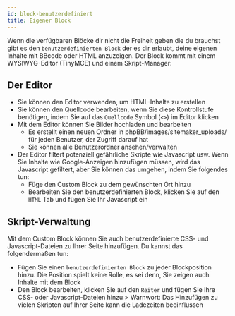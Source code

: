 ```yaml
---
id: block-benutzerdefiniert
title: Eigener Block
---
```


Wenn die verfügbaren Blöcke dir nicht die Freiheit geben die du brauchst gibt es den `benutzerdefinierten Block` der es dir erlaubt, deine eigenen Inhalte mit BBcode oder HTML anzuzeigen. Der Block kommt mit einem WYSIWYG-Editor (TinyMCE) und einem Skript-Manager:

## Der Editor

- Sie können den Editor verwenden, um HTML-Inhalte zu erstellen
- Sie können den Quellcode bearbeiten, wenn Sie diese Kontrollstufe benötigen, indem Sie auf das `Quellcode` Symbol (`<>`) im Editor klicken
- Mit dem Editor können Sie Bilder hochladen und bearbeiten 
    - Es erstellt einen neuen Ordner in phpBB/images/sitemaker_uploads/ für jeden Benutzer, der Zugriff darauf hat
    - Sie können alle Benutzerordner ansehen/verwalten
- Der Editor filtert potenziell gefährliche Skripte wie Javascript usw. Wenn Sie Inhalte wie Google-Anzeigen hinzufügen müssen, wird das Javascript gefiltert, aber Sie können das umgehen, indem Sie folgendes tun: 
    - Füge den Custom Block zu dem gewünschten Ort hinzu
    - Bearbeiten Sie den benutzerdefinierten Block, klicken Sie auf den `HTML` Tab und fügen Sie Ihr Javascript ein

## Skript-Verwaltung

Mit dem Custom Block können Sie auch benutzerdefinierte CSS- und Javascript-Dateien zu Ihrer Seite hinzufügen. Du kannst das folgendermaßen tun:

- Fügen Sie einen `benutzerdefinierten Block` zu jeder Blockposition hinzu. Die Position spielt keine Rolle, es sei denn, Sie zeigen auch Inhalte mit dem Block
- Den Block bearbeiten, klicken Sie auf den `Reiter` und fügen Sie Ihre CSS- oder Javascript-Dateien hinzu > Warnwort: Das Hinzufügen zu vielen Skripten auf Ihrer Seite kann die Ladezeiten beeinflussen